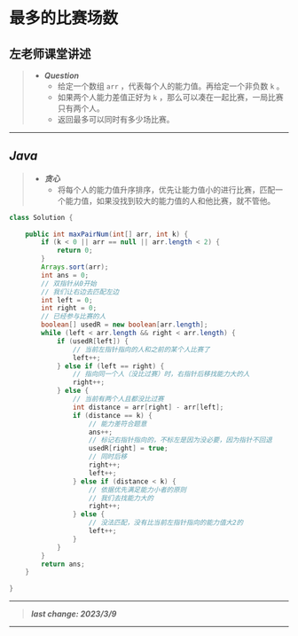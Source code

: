 # 最多的比赛场数

## 左老师课堂讲述

> - ***Question***
>   - 给定一个数组 `arr` ，代表每个人的能力值。再给定一个非负数 `k` 。
>   - 如果两个人能力差值正好为 `k` ，那么可以凑在一起比赛，一局比赛只有两个人。
>   - 返回最多可以同时有多少场比赛。

---

## *Java*

> - ***贪心***
>   - 将每个人的能力值升序排序，优先让能力值小的进行比赛，匹配一个能力值，如果没找到较大的能力值的人和他比赛，就不管他。

```java
class Solution {
    
    public int maxPairNum(int[] arr, int k) {
        if (k < 0 || arr == null || arr.length < 2) {
            return 0;
        }
        Arrays.sort(arr);
        int ans = 0;
        // 双指针从0开始
        // 我们让右边去匹配左边
        int left = 0;
        int right = 0;
        // 已经参与比赛的人
        boolean[] usedR = new boolean[arr.length];
        while (left < arr.length && right < arr.length) {
            if (usedR[left]) {
                // 当前左指针指向的人和之前的某个人比赛了
                left++;
            } else if (left == right) {
                // 指向同一个人（没比过赛）时，右指针后移找能力大的人
                right++;
            } else {
                // 当前有两个人且都没比过赛
                int distance = arr[right] - arr[left];
                if (distance == k) {
                    // 能力差符合题意
                    ans++;
                    // 标记右指针指向的，不标左是因为没必要，因为指针不回退
                    usedR[right] = true;
                    // 同时后移
                    right++;
                    left++;
                } else if (distance < k) {
                    // 依据优先满足能力小者的原则
                    // 我们去找能力大的
                    right++;
                } else {
                    // 没法匹配，没有比当前左指针指向的能力值大2的
                    left++;
                }
            }
        }
        return ans;
    }
    
}
```

---

> ***last change: 2023/3/9***

---
